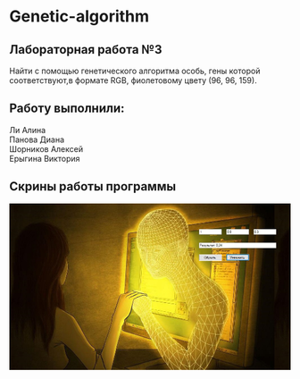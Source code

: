 # Genetic-algorithm
## Лабораторная работа №3
Найти с помощью генетического алгоритма особь, гены которой соответствуют,в формате RGB, фиолетовому цвету (96, 96, 159).
## Работу выполнили: 
Ли Алина  
Панова Диана  
Шорников Алексей  
Ерыгина Виктория  
## Скрины работы программы
![Скрин работы](https://github.com/Erygina/-/blob/main/laba4.jpg)

